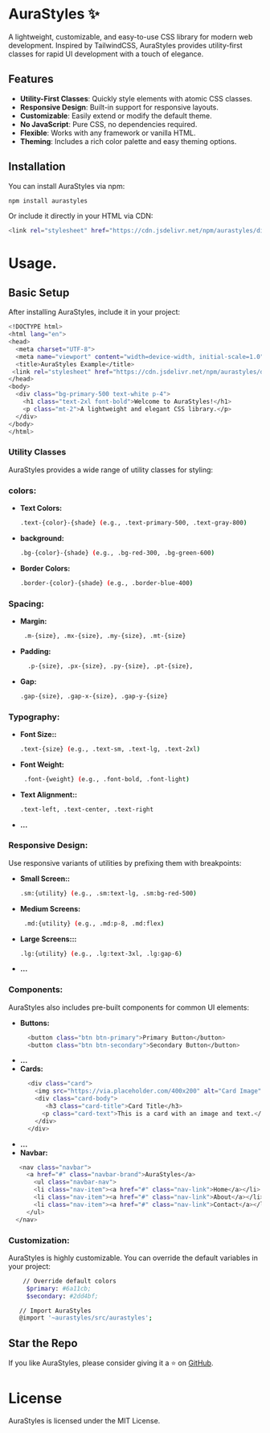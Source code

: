 # AuraStyles ✨

A lightweight, customizable, and easy-to-use CSS library for modern web development. Inspired by TailwindCSS, AuraStyles provides utility-first classes for rapid UI development with a touch of elegance.

## Features

- **Utility-First Classes**: Quickly style elements with atomic CSS classes.
- **Responsive Design**: Built-in support for responsive layouts.
- **Customizable**: Easily extend or modify the default theme.
- **No JavaScript**: Pure CSS, no dependencies required.
- **Flexible**: Works with any framework or vanilla HTML.
- **Theming**: Includes a rich color palette and easy theming options.

## Installation

You can install AuraStyles via npm:

```bash
npm install aurastyles
```
Or include it directly in your HTML via CDN:
```bash
<link rel="stylesheet" href="https://cdn.jsdelivr.net/npm/aurastyles/dist/aurastyles.min.css">
```
# Usage.

## Basic Setup


After installing AuraStyles, include it in your project:

```bash
<!DOCTYPE html>
<html lang="en">
<head>
  <meta charset="UTF-8">
  <meta name="viewport" content="width=device-width, initial-scale=1.0">
  <title>AuraStyles Example</title>
 <link rel="stylesheet" href="https://cdn.jsdelivr.net/npm/aurastyles/dist/aurastyles.min.css">
</head>
<body>
  <div class="bg-primary-500 text-white p-4">
    <h1 class="text-2xl font-bold">Welcome to AuraStyles!</h1>
    <p class="mt-2">A lightweight and elegant CSS library.</p>
  </div>
</body>
</html>
```
### Utility Classes
AuraStyles provides a wide range of utility classes for styling:

### colors:
- **Text Colors:**
  ```bash
  .text-{color}-{shade} (e.g., .text-primary-500, .text-gray-800)
  ```
- **background:**
  ```bash
  .bg-{color}-{shade} (e.g., .bg-red-300, .bg-green-600)
  ```
- **Border Colors:**
  ```bash
  .border-{color}-{shade} (e.g., .border-blue-400)
  ```
  
### Spacing:  
- **Margin:**
  ```bash
   .m-{size}, .mx-{size}, .my-{size}, .mt-{size}
  ```
- **Padding:**
  ```bash
    .p-{size}, .px-{size}, .py-{size}, .pt-{size},
  ```
- **Gap:**
  ```bash
  .gap-{size}, .gap-x-{size}, .gap-y-{size}
  ```


### Typography:  
- **Font Size::**
  ```bash
  .text-{size} (e.g., .text-sm, .text-lg, .text-2xl)
  ```
- **Font Weight:**
  ```bash
   .font-{weight} (e.g., .font-bold, .font-light)
  ```
- **Text Alignment::**
  ```bash
  .text-left, .text-center, .text-right
  ```
- **...**
### Responsive Design:
  Use responsive variants of utilities by prefixing them with breakpoints:
- **Small Screen::**
  ```bash
  .sm:{utility} (e.g., .sm:text-lg, .sm:bg-red-500)
  ```
- **Medium Screens:**
  ```bash
   .md:{utility} (e.g., .md:p-8, .md:flex)
  ```
- **Large Screens:::**
  ```bash
  .lg:{utility} (e.g., .lg:text-3xl, .lg:gap-6)
  ```
- **...**



### Components:
  AuraStyles also includes pre-built components for common UI elements:
- **Buttons:**
  ```bash
    <button class="btn btn-primary">Primary Button</button>
    <button class="btn btn-secondary">Secondary Button</button>
  ```
- **...**  
- **Cards:**
  ```bash
    <div class="card">
      <img src="https://via.placeholder.com/400x200" alt="Card Image" class="card-img">
      <div class="card-body">
         <h3 class="card-title">Card Title</h3>
        <p class="card-text">This is a card with an image and text.</p>
      </div>
    </div>
  ```
- **...**
- **Navbar:**
 ```bash
    <nav class="navbar">
      <a href="#" class="navbar-brand">AuraStyles</a>
        <ul class="navbar-nav">
        <li class="nav-item"><a href="#" class="nav-link">Home</a></li>
        <li class="nav-item"><a href="#" class="nav-link">About</a></li>
        <li class="nav-item"><a href="#" class="nav-link">Contact</a></li>
      </ul>
   </nav>
  ```
### Customization:
AuraStyles is highly customizable. You can override the default variables in your project:
```bash
    // Override default colors
     $primary: #6a11cb;
     $secondary: #2dd4bf;

   // Import AuraStyles
   @import '~aurastyles/src/aurastyles';
```
## Star the Repo
If you like AuraStyles, please consider giving it a ⭐️ on [GitHub](https://github.com/abdelfadelAchraf/aurastyles).


# License
AuraStyles is licensed under the MIT License.
